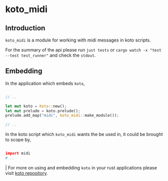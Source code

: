 # koto_midi

## Introduction

`koto_midi` is a module for working with midi messages in koto scripts.

For the summary of the api please run `just tests` or `cargo watch -x "test --test test_runner"` and check the `stdout`.

## Embedding

In the application which embeds `koto`,

```rust

// ..

let mut koto = Koto::new();
let mut prelude = koto.prelude();
prelude.add_map("midi", koto_midi::make_module());

// ..

```

In the koto script which `koto_midi` wants the be used in, it could be brought to scope by,

```coffee

import midi
# ..

```

| For more on using and embedding `koto` in your rust applications please visit [koto repository](https://github.com/koto-lang/koto).
